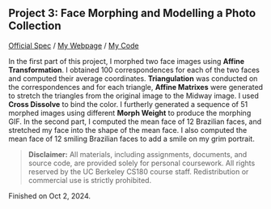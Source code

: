 ## Project 3: Face Morphing and Modelling a Photo Collection

[Official Spec](https://github.com/jianglanwei/cs180/tree/main/proj3/OfficialSpec)
/
[My Webpage](https://jianglanwei.github.io/cs180/proj3/) 
/
[My Code](https://github.com/jianglanwei/cs180/tree/main/proj3/code) 

In the first part of this project, I morphed two face images using **Affine Transformation**. I obtained 100 correspondences for each of the two faces and computed their average coordinates. **Triangulation** was conducted on the correspondences and for each triangle, **Affine Matrixes** were generated to stretch the triangles from the original image to the Midway image. I used **Cross Dissolve** to bind the color. I furtherly generated a sequence of 51 morphed images using different **Morph Weight** to produce the morphing GIF. In the second part, I computed the mean face of 12 Brazilian faces, and stretched my face into the shape of the mean face. I also computed the mean face of 12 smiling Brazilian faces to add a smile on my grim portrait.

> **Disclaimer:**  All materials, including assignments, documents, and source code, are provided solely for personal coursework. All rights reserved by the UC Berkeley CS180 course staff. Redistribution or commercial use is strictly prohibited.

Finished on Oct 2, 2024.
